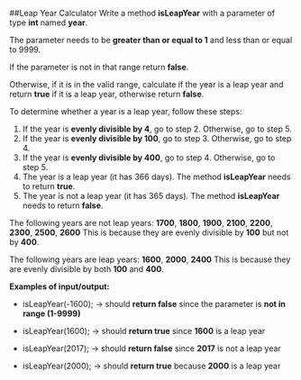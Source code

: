 ##Leap Year Calculator
Write a method **isLeapYear** with a parameter of type **int** named **year**.

The parameter needs to be **greater than or equal to 1** and less than or equal to 9999.

If the parameter is not in that range return **false**.

Otherwise, if it is in the valid range, calculate if the year is a leap year and return **true** if it is a leap year, otherwise return **false**.

To determine whether a year is a leap year, follow these steps:
1. If the year is **evenly divisible by 4**, go to step 2. Otherwise, go to step 5.
2. If the year is **evenly divisible by 100**, go to step 3. Otherwise, go to step 4.
3. If the year is **evenly divisible by 400**, go to step 4. Otherwise, go to step 5.
4. The year is a leap year (it has 366 days). The method **isLeapYear** needs to return **true**.
5. The year is not a leap year (it has 365 days). The method **isLeapYear** needs to return **false**.

The following years are not leap years:
**1700**, **1800**, **1900**, **2100**, **2200**, **2300**, **2500**, **2600**
This is because they are evenly divisible by **100** but not by **400**.

The following years are leap years:
**1600**, **2000**, **2400**
This is because they are evenly divisible by both **100** and **400**.

**Examples of input/output:**

* isLeapYear(-1600); → should **return false** since the parameter is **not in range (1-9999)**

* isLeapYear(1600); → should **return true** since **1600** is a leap year

* isLeapYear(2017); → should **return false** since **2017** is not a leap year
    
* isLeapYear(2000);  → should **return true** because **2000** is a leap year 